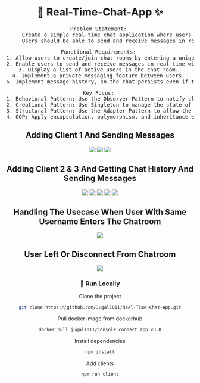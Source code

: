 <div align='center'>

<h1>🚀 Real-Time-Chat-App ✨</h1>
<pre>Problem Statement: 
     Create a simple real-time chat application where users can join different chat rooms or create their own chat rooms. 
     Users should be able to send and receive messages in real-time. </pre>

<pre>Functional Requirements: 
1. Allow users to create/join chat rooms by entering a unique room ID. 
2. Enable users to send and receive messages in real-time within a chat room. 
3. Display a list of active users in the chat room. 
4. Implement a private messaging feature between users. 
5. Implement message history, so the chat persists even if the user leaves and rejoins.</pre>  

<pre>Key Focus: 
1. Behavioral Pattern: Use the Observer Pattern to notify clients of new messages or user activities.
2. Creational Pattern: Use Singleton to manage the state of the chat rooms.
3. Structural Pattern: Use the Adapter Pattern to allow the system to work with different types of client communication protocols (WebSocket, HTTP, etc.).
4. OOP: Apply encapsulation, polymorphism, and inheritance effectively.</pre>

<h2>Adding Client 1 And Sending Messages</h2>
<img src="https://github.com/Jugal1011/Real-Time-Chat-App/assets/115832122/26b1afa3-89b0-4e3c-bb52-c53f82b6eb4b">
<img src="https://github.com/Jugal1011/Real-Time-Chat-App/assets/115832122/f72997b3-0a2d-43d0-a4f9-b6726de25dfd">
<img src="https://github.com/Jugal1011/Real-Time-Chat-App/assets/115832122/20d44a19-f2a9-4c05-8557-68e1198f8486">
<h2>Adding Client 2 & 3 And Getting Chat History And Sending Messages</h2>
<img src="https://github.com/Jugal1011/Real-Time-Chat-App/assets/115832122/c6e2bccd-18a4-4af7-9949-50bbfc58a730">
<img src="https://github.com/Jugal1011/Real-Time-Chat-App/assets/115832122/2779425c-11d5-4ba3-a406-dc8dbfab081c">
<img src="https://github.com/Jugal1011/Real-Time-Chat-App/assets/115832122/02fb4d4c-8558-4266-b728-0429662b59fd">
<img src="https://github.com/Jugal1011/Real-Time-Chat-App/assets/115832122/d48c6d0f-0760-4c50-83dd-129733ddf669">
<img src="https://github.com/Jugal1011/Real-Time-Chat-App/assets/115832122/fda89fe8-15bf-44aa-84f2-46188d8b07b6">

<h2>Handling The Usecase When User With Same Username Enters The Chatroom</h2>
<img src="https://github.com/Jugal1011/Real-Time-Chat-App/assets/115832122/50353b64-ca6b-461a-8218-d9fef183b420">

<h2>User Left Or Disconnect From Chatroom</h2>
<img src="https://github.com/Jugal1011/Real-Time-Chat-App/assets/115832122/2cecff08-bdd9-43e7-a8dd-ffde15fb2e43">


### :running: Run Locally

Clone the project
```bash
git clone https://github.com/Jugal1011/Real-Time-Chat-App.git
```
Pull docker image from dockerhub
```bash
docker pull jugal1011/console_connect_app:v3.0
```
Install dependencies
```bash
npm install
```
Add clients
```bash
npm run client
```
